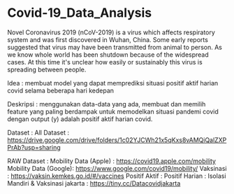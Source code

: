 # Covid-19_Data_Analysis
Novel Coronavirus 2019 (nCoV-2019) is a virus which affects respiratory system and was first discovered in Wuhan, China. Some early reports suggested that virus may have been transmitted from animal to person. As we know whole world has been shutdown because of the widespread cases. At this time it's unclear how easily or sustainably this virus is spreading between people.

Idea      : membuat model yang dapat memprediksi situasi positif aktif harian covid selama beberapa hari kedepan

Deskripsi : menggunakan data-data yang ada, membuat dan memilih feature yang paling berdampak untuk memodelkan situasi pandemi covid dengan output (y) adalah positif aktif harian covid.

Dataset   :
   All Dataset : https://drive.google.com/drive/folders/1c02YJCWh21x5qKxs8vAMQiQalZXPPrAb?usp=sharing

   RAW Dataset :
      Mobility Data (Apple) : https://covid19.apple.com/mobility
      Mobility Data (Google): https://www.google.com/covid19/mobility/
      Vaksinasi : https://vaksin.kemkes.go.id/#/vaccines
      Positif Aktif :
      Positif Harian :
      Isolasi Mandiri & Vaksinasi jakarta : https://tiny.cc/Datacovidjakarta
